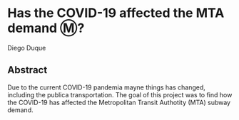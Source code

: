 # Has the COVID-19 affected the MTA demand Ⓜ️?
Diego Duque

## Abstract
Due to the current COVID-19 pandemia mayne things has changed, including the publica transportation. The goal of this project was to find how the COVID-19 has affected the Metropolitan Transit Authotity (MTA) subway demand. 
